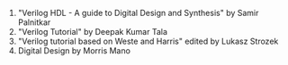 1. "Verilog HDL - A guide to Digital Design and Synthesis" by Samir Palnitkar  
2. "Verilog Tutorial" by Deepak Kumar Tala    
3. "Verilog tutorial based on Weste and Harris" edited by Lukasz Strozek  
4. Digital Design by Morris Mano